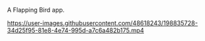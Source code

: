 A Flapping Bird app.

https://user-images.githubusercontent.com/48618243/198835728-34d25f95-81e8-4e74-995d-a7c6a482b175.mp4

